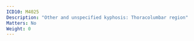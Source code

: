 ```yaml
---
ICD10: M4025
Description: "Other and unspecified kyphosis: Thoracolumbar region"
Matters: No
Weight: 0
---
```

